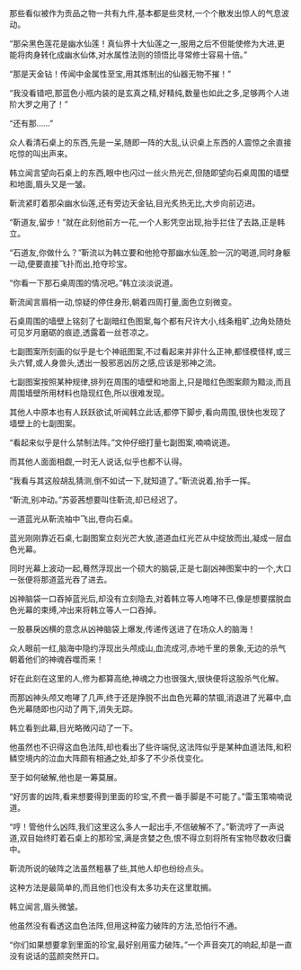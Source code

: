 
那些看似被作为贡品之物一共有九件,基本都是些灵材,一个个散发出惊人的气息波动。

“那朵黑色莲花是幽水仙莲！真仙界十大仙莲之一,服用之后不但能使修为大进,更能将肉身转化成幽水仙体,对水属性法则的领悟比寻常修士容易十倍。”

“那是天金钻！传闻中金属性至宝,用其炼制出的仙器无物不摧！”

“我没看错吧,那蓝色小瓶内装的是玄真之精,好精纯,数量也如此之多,足够两个人进阶大罗之用了！”

“还有那……”

众人看清石桌上的东西,先是一呆,随即一阵的大乱,认识桌上东西的人震惊之余直接吃惊的叫出声来。

韩立闻言望向石桌上的东西,眼中也闪过一丝火热光芒,但随即望向石桌周围的墙壁和地面,眉头又是一皱。

靳流紧盯着那朵幽水仙莲,还有旁边天金钻,目光炙热无比,大步向前迈进。

“靳道友,留步！”就在此刻他前方一花,一个人影凭空出现,抬手拦住了去路,正是韩立。

“石道友,你做什么？”靳流以为韩立要和他抢夺那幽水仙莲,脸一沉的喝道,同时身躯一动,便要直接飞扑而出,抢夺珍宝。

“你看一下那石桌周围的情况吧。”韩立淡淡说道。

靳流闻言眉梢一动,惊疑的停住身形,朝着四周打量,面色立刻微变。

石桌周围的墙壁上铭刻了七副暗红色图案,每个都有尺许大小,线条粗旷,边角处随处可见岁月磨砺的痕迹,透露着一丝苍凉之。

七副图案所刻画的似乎是七个神祇图案,不过看起来并非什么正神,都怪模怪样,或三头六臂,或人身兽头,透出一股邪恶凶厉之感,应该是邪神之流。

七副图案按照某种规律,排列在周围的墙壁和地面上,只是暗红色图案颇为黯淡,而且周围墙壁所用材料也隐现红色,所以很难发现。

其他人中原本也有人跃跃欲试,听闻韩立此话,都停下脚步,看向周围,很快也发现了墙壁上的七副图案。

“看起来似乎是什么禁制法阵。”文仲仔细打量七副图案,喃喃说道。

而其他人面面相觑,一时无人说话,似乎也都不认得。

“我看与其这般胡乱猜测,倒不如试一下,就知道了。”靳流说着,抬手一挥。

“靳流,别冲动。”苏荌茜想要叫住靳流,却已经迟了。

一道蓝光从靳流袖中飞出,卷向石桌。

蓝光刚刚靠近石桌,七副图案立刻光芒大放,道道血红光芒从中绽放而出,凝成一层血色光幕。

同时光幕上波动一起,蓦然浮现出一个硕大的脑袋,正是七副凶神图案中的一个,大口一张便将那道蓝光吞了进去。

凶神脑袋一口吞掉蓝光后,却没有立刻隐去,对着韩立等人咆哮不已,像是想要摆脱血色光幕的束缚,冲出来将韩立等人一口吞掉。

一股暴戾凶横的意念从凶神脑袋上爆发,传递传送进了在场众人的脑海！

众人眼前一红,脑海中隐约浮现出头颅成山,血流成河,赤地千里的景象,无边的杀气朝着他们的神魂吞噬而来！

好在此刻在这里的人,修为都算高绝,神魂之力也很强大,很快便将这股杀气化解。

而那凶神头颅又咆哮了几声,终于还是挣脱不出血色光幕的禁锢,消退进了光幕中,血色光幕随即也闪动了两下,消失无踪。

韩立看到此幕,目光略微闪动了一下。

他虽然也不识得这血色法阵,却也看出了些许端倪,这法阵似乎是某种血道法阵,和积鳞空境内的泣血大阵颇有相通之处,却多了不少杀伐变化。

至于如何破解,他也是一筹莫展。

“好厉害的凶阵,看来想要得到里面的珍宝,不费一番手脚是不可能了。”雷玉策喃喃说道。

“哼！管他什么凶阵,我们这里这么多人一起出手,不信破解不了。”靳流哼了一声说道,双目始终盯着石桌上的那珍宝,满是贪婪之色,恨不得立刻将所有宝物尽数收归囊中。

靳流所说的破阵之法虽然粗暴了些,其他人却也纷纷点头。

这种方法是最简单的,而且他们也没有太多功夫在这里耽搁。

韩立闻言,眉头微皱。

他虽然没有看透这血色法阵,但用这种蛮力破阵的方法,恐怕行不通。

“你们如果想要拿到里面的珍宝,最好别用蛮力破阵。”一个声音突兀的响起,却是一直没有说话的蓝颜突然开口。